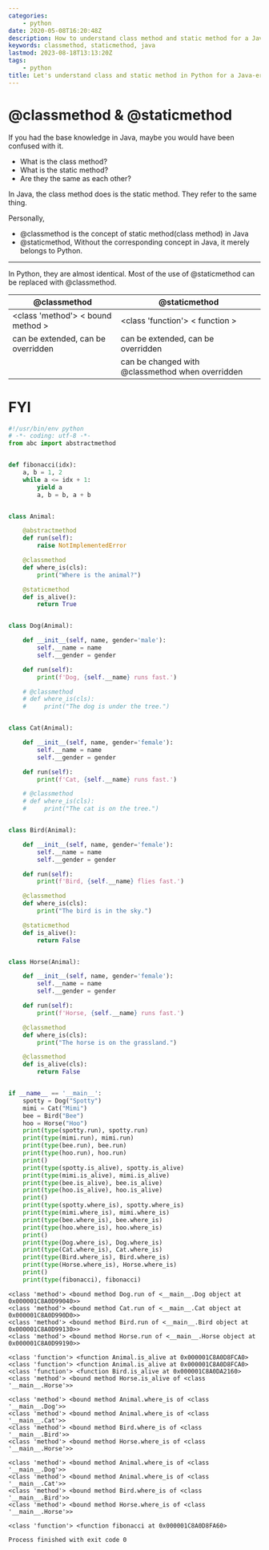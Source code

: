 ```yaml
---
categories:
    - python
date: 2020-05-08T16:20:48Z
description: How to understand class method and static method for a Java-er.
keywords: classmethod, staticmethod, java
lastmod: 2023-08-18T13:13:20Z
tags:
    - python
title: Let's understand class and static method in Python for a Java-er
---
```




# @classmethod & @staticmethod

If you had the base knowledge in Java, maybe you would have been confused with it.

- What is the class method?
- What is the static method?
- Are they the same as each other?

In Java, the class method does is the static method. They refer to the same thing.

Personally,

- @classmethod is the concept of static method(class method) in Java
- @staticmethod, Without the corresponding concept in Java, it merely belongs to Python.

---

In Python, they are almost identical. Most of the use of @staticmethod can be replaced with @classmethod.

| @classmethod                       | @staticmethod                                    |
|------------------------------------|--------------------------------------------------|
| <class 'method'> < bound method >  | <class 'function'> < function >                  |
| can be extended, can be overridden | can be extended, can be overridden               |
|                                    | can be changed with @classmethod when overridden |

# FYI

```python
#!/usr/bin/env python
# -*- coding: utf-8 -*-
from abc import abstractmethod


def fibonacci(idx):
    a, b = 1, 2
    while a <= idx + 1:
        yield a
        a, b = b, a + b


class Animal:

    @abstractmethod
    def run(self):
        raise NotImplementedError

    @classmethod
    def where_is(cls):
        print("Where is the animal?")

    @staticmethod
    def is_alive():
        return True


class Dog(Animal):

    def __init__(self, name, gender='male'):
        self.__name = name
        self.__gender = gender

    def run(self):
        print(f'Dog, {self.__name} runs fast.')

    # @classmethod
    # def where_is(cls):
    #     print("The dog is under the tree.")


class Cat(Animal):

    def __init__(self, name, gender='female'):
        self.__name = name
        self.__gender = gender

    def run(self):
        print(f'Cat, {self.__name} runs fast.')

    # @classmethod
    # def where_is(cls):
    #     print("The cat is on the tree.")


class Bird(Animal):

    def __init__(self, name, gender='female'):
        self.__name = name
        self.__gender = gender

    def run(self):
        print(f'Bird, {self.__name} flies fast.')

    @classmethod
    def where_is(cls):
        print("The bird is in the sky.")

    @staticmethod
    def is_alive():
        return False


class Horse(Animal):

    def __init__(self, name, gender='female'):
        self.__name = name
        self.__gender = gender

    def run(self):
        print(f'Horse, {self.__name} runs fast.')

    @classmethod
    def where_is(cls):
        print("The horse is on the grassland.")

    @classmethod
    def is_alive(cls):
        return False


if __name__ == '__main__':
    spotty = Dog("Spotty")
    mimi = Cat("Mimi")
    bee = Bird("Bee")
    hoo = Horse("Hoo")
    print(type(spotty.run), spotty.run)
    print(type(mimi.run), mimi.run)
    print(type(bee.run), bee.run)
    print(type(hoo.run), hoo.run)
    print()
    print(type(spotty.is_alive), spotty.is_alive)
    print(type(mimi.is_alive), mimi.is_alive)
    print(type(bee.is_alive), bee.is_alive)
    print(type(hoo.is_alive), hoo.is_alive)
    print()
    print(type(spotty.where_is), spotty.where_is)
    print(type(mimi.where_is), mimi.where_is)
    print(type(bee.where_is), bee.where_is)
    print(type(hoo.where_is), hoo.where_is)
    print()
    print(type(Dog.where_is), Dog.where_is)
    print(type(Cat.where_is), Cat.where_is)
    print(type(Bird.where_is), Bird.where_is)
    print(type(Horse.where_is), Horse.where_is)
    print()
    print(type(fibonacci), fibonacci)

```

```text
<class 'method'> <bound method Dog.run of <__main__.Dog object at 0x000001C8A0D99040>>
<class 'method'> <bound method Cat.run of <__main__.Cat object at 0x000001C8A0D990D0>>
<class 'method'> <bound method Bird.run of <__main__.Bird object at 0x000001C8A0D99130>>
<class 'method'> <bound method Horse.run of <__main__.Horse object at 0x000001C8A0D99190>>

<class 'function'> <function Animal.is_alive at 0x000001C8A0D8FCA0>
<class 'function'> <function Animal.is_alive at 0x000001C8A0D8FCA0>
<class 'function'> <function Bird.is_alive at 0x000001C8A0DA2160>
<class 'method'> <bound method Horse.is_alive of <class '__main__.Horse'>>

<class 'method'> <bound method Animal.where_is of <class '__main__.Dog'>>
<class 'method'> <bound method Animal.where_is of <class '__main__.Cat'>>
<class 'method'> <bound method Bird.where_is of <class '__main__.Bird'>>
<class 'method'> <bound method Horse.where_is of <class '__main__.Horse'>>

<class 'method'> <bound method Animal.where_is of <class '__main__.Dog'>>
<class 'method'> <bound method Animal.where_is of <class '__main__.Cat'>>
<class 'method'> <bound method Bird.where_is of <class '__main__.Bird'>>
<class 'method'> <bound method Horse.where_is of <class '__main__.Horse'>>

<class 'function'> <function fibonacci at 0x000001C8A0D8FA60>

Process finished with exit code 0

```
